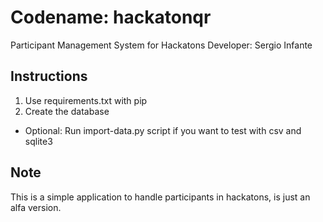 Codename: hackatonqr
====================

Participant Management System for Hackatons
Developer: Sergio Infante

Instructions
------------
1. Use requirements.txt with pip
2. Create the database
  * Optional: Run import-data.py script if you want to test with csv and sqlite3

Note
----
This is a simple application to handle participants in hackatons, is just an alfa version.
